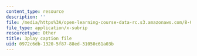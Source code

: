 ```yaml
---
content_type: resource
description: ''
file: /media/https%3A/open-learning-course-data-rc.s3.amazonaws.com/8-03sc-physics-iii-vibrations-and-waves-fall-2016/0972c6db13205f8788ed31050c61a03b_J1uHGy1tRmM.vtt
file_type: application/x-subrip
resourcetype: Other
title: 3play caption file
uid: 0972c6db-1320-5f87-88ed-31050c61a03b
---
```

